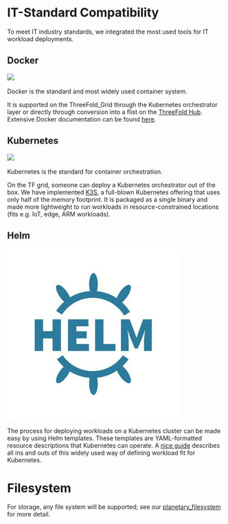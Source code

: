 # IT-Standard Compatibility

To meet IT industry standards, we integrated the most used tools for IT workload deployments.

## Docker

![](img/docker.png)

Docker is the standard and most widely used container system.

It is supported on the ThreeFold_Grid through the Kubernetes orchestrator layer or directly through conversion into a flist on the [ThreeFold Hub](https://hub.grid.tf). Extensive Docker documentation can be found [here](https://docs.docker.com).

## Kubernetes

![](img/ips_kubernetes.png)

Kubernetes is the standard for container orchestration.

On the TF grid, someone can deploy a Kubernetes orchestrator out of the box. We have implemented [K3S](https://k3s.io), a full-blown Kubernetes offering that uses only half of the memory footprint. It is packaged as a single binary and made more lightweight to run workloads in resource-constrained locations (fits e.g. IoT, edge, ARM workloads).

## Helm

![](img/helm.jpg)

The process for deploying workloads on a Kubernetes cluster can be made easy by using Helm templates. These templates are YAML-formatted resource descriptions that Kubernetes can operate.
A [nice guide](https://helm.sh/docs/chart_template_guide/) describes all ins and outs of this widely used way of defining workload fit for Kubernetes.

# Filesystem

For storage, any file system will be supported; see our [planetary_filesystem](cloud:threefold_filesystem) for more detail.